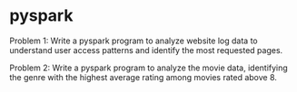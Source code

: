 # pyspark

Problem 1: Write a pyspark program to analyze website log data to understand user access patterns and identify the most requested pages.

Problem 2: Write a pyspark program to analyze the movie data, identifying the genre with the highest average rating among movies rated above 8.
